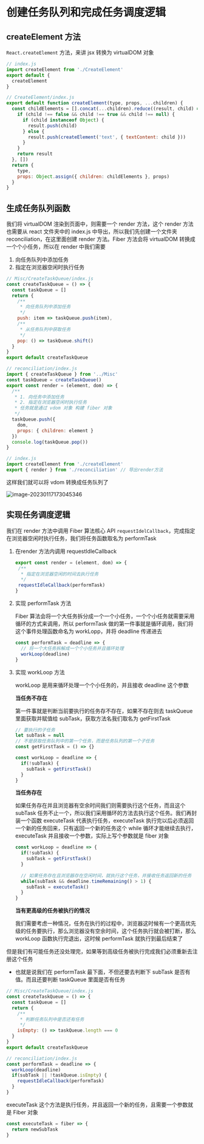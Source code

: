 # 创建任务队列和完成任务调度逻辑

## createElement 方法

 `React.createElement` 方法，来讲 jsx 转换为 virtualDOM 对象

```js
// index.js
import createElement from './CreateElement'
export default {
  createElement
}

// CreateElement/index.js
export default function createElement(type, props, ...children) {
  const childElements = [].concat(...children).reduce((result, child) => {
    if (child !== false && child !== true && child !== null) {
      if (child instanceof Object) {
        result.push(child)
      } else {
        result.push(createElement('text', { textContent: child }))
      }
    }
    return result
  }, [])
  return {
    type,
    props: Object.assign({ children: childElements }, props)
  }
}
```

## 生成任务队列函数

我们将 virtualDOM 渲染到页面中，则需要一个 render 方法，这个 render 方法也需要从 react 文件夹中的 index.js 中导出，所以我们先创建一个文件夹 reconciliation，在这里面创建 render 方法。Fiber 方法会将 virtualDOM 转换成一个个小任务，所以在 render 中我们需要

1. 向任务队列中添加任务
2. 指定在浏览器空闲时执行任务

```js
// Misc/CreateTaskQueue/index.js
const createTaskQueue = () => {
  const taskQueue = []
  return {
    /**
     * 向任务队列中添加任务
     */
    push: item => taskQueue.push(item),
    /**
     * 从任务队列中获取任务
     */
    pop: () => taskQueue.shift()
  }
}
export default createTaskQueue

// reconciliation/index.js
import { createTaskQueue } from '../Misc'
const taskQueue = createTaskQueue()
export const render = (element, dom) => {
  /**
   * 1. 向任务中添加任务
   * 2. 指定在浏览器空闲时执行任务
   * 任务就是通过 vdom 对象 构建 fiber 对象
   */
  taskQueue.push({
    dom,
    props: { children: element }
  })
  console.log(taskQueue.pop())
}

// index.js
import createElement from './createElement'
export { render } from './reconciliation' // 导出render方法
```

这样我们就可以将 vdom 转换成任务队列了

![image-20230117173045346](https://gitee.com/lilyn/pic/raw/master/lagoulearn-img/image-20230117173045346.png)

## 实现任务调度逻辑

我们在 render 方法中调用 Fiber 算法核心 API `requestIdelCallback`，完成指定在浏览器空闲时执行任务，我们将任务函数取名为 performTask

1. 在render 方法内调用 requestIdleCallback

   ```js
   export const render = (element, dom) => {
    /**
     * 指定在浏览器空闲的时间去执行任务
     */
    requestIdleCallback(performTask)
   }
   ```

2. 实现 performTask 方法

   Fiber 算法会将一个大任务拆分成一个一个小任务，一个个小任务就需要采用循环的方式来调用，所以 performTask 做的第一件事就是循环调用，我们将这个事件处理函数命名为 workLopp，并将 deadline 传递进去

   ```js
   const performTask = deadline => {
     // 将一个大任务拆解成一个个小任务并且循环处理
     workLoop(deadline)
   }
   ```

3. 实现 workLoop 方法

   workLoop 是用来循环处理一个个小任务的，并且接收 deadline 这个参数

   **当任务不存在**

   第一件事就是判断当前要执行的任务存不存在，如果不存在则去 taskQueue 里面获取并赋值给 subTask，获取方法名我们取名为 getFirstTask

   ```js
   // 要执行的子任务
   let subTask = null
   // 不是获取任务队列中的第一个任务，而是任务队列的第一个子任务
   const getFirstTask = () => {}
   
   const workLoop = deadline => {
     if(!subTask) {
       subTask = getFirstTask()
     }
   }
   ```

   **当任务存在**

   如果任务存在并且浏览器有空余时间我们则需要执行这个任务，而且这个 subTask 任务不止一个，所以我们采用循环的方法去执行这个任务。我们再封装一个函数  executeTask 代表执行任务，executeTask 执行完以后必须返回一个新的任务回来，只有返回一个新的任务这个 while 循环才能继续去执行，executeTask 并且接收一个参数，实际上写个参数就是 fiber 对象

   ```js
   const workLoop = deadline => {
     if(!subTask) {
       subTask = getFirstTask()
     }
     
     // 如果任务存在且浏览器存在空闲时间，就执行这个任务，并接收任务返回新的任务
     while(subTask && deadline.timeRemaining() > 1) {
       subTask = executeTask()
     }
   }
   ```

   **当有更高级的任务被执行的情况**

   我们需要考虑一种情况，任务在执行的过程中，浏览器这时候有一个更高优先级的任务要执行，那么浏览器没有空余时间，这个任务执行就会被打断，那么 workLoop 函数执行完退出，这时候 performTask 就执行到最后结束了

但是我们有可能任务还没处理完，如果等到高级任务被执行完成我们必须重新去注册这个任务

- 也就是说我们在 performTask 最下面，不但还要去判断下 subTask 是否有值。而且还要判断 taskQueue 里面是否有任务

```js
// Misc/CreateTaskQueue/index.js
const createTaskQueue = () => {
  const taskQueue = []
  return {
    /**
     * 判断任务队列中是否还有任务
     */
    isEmpty: () => taskQueue.length === 0
  }
}
export default createTaskQueue

// reconciliation/index.js
const performTask = deadline => {
  workLoop(deadline)
  if(subTask || !taskQueue.isEmpty) {
    requestIdleCallback(performTask)
  }
}
```

executeTask 这个方法是执行任务，并且返回一个新的任务，且需要一个参数就是 Fiber 对象

```js
const executeTask = fiber => {
  return newSubTask
}
```

